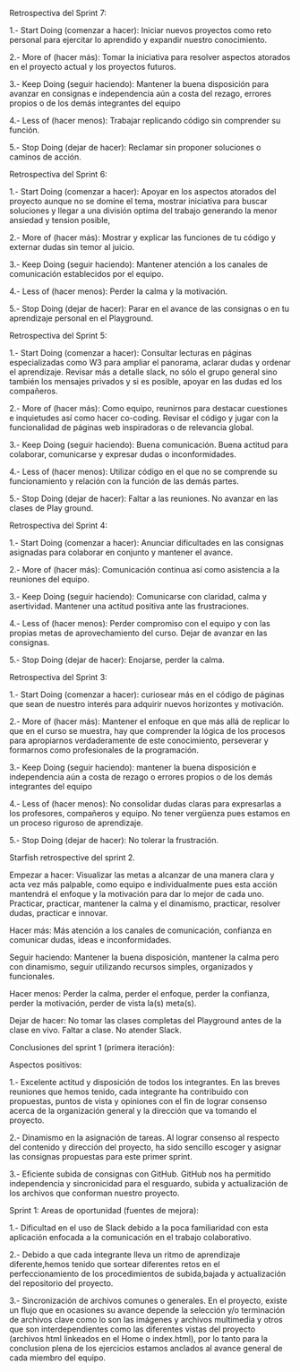 Retrospectiva del Sprint 7:

1.- Start Doing (comenzar a hacer): 
Iniciar nuevos proyectos como reto personal para ejercitar lo aprendido y expandir nuestro conocimiento.

2.- More of (hacer más): 
Tomar la iniciativa para resolver aspectos atorados en el proyecto actual y los proyectos futuros.

3.- Keep Doing (seguir haciendo): 
Mantener la buena disposición para avanzar en consignas e independencia aún a costa del rezago, errores propios o de los demás integrantes del equipo

4.- Less of (hacer menos):
Trabajar replicando código sin comprender su función.

5.- Stop Doing (dejar de hacer): 
Reclamar sin proponer soluciones o caminos de acción.



Retrospectiva del Sprint 6:

1.- Start Doing (comenzar a hacer): 
Apoyar en los aspectos atorados del proyecto aunque no se domine el tema, mostrar iniciativa para buscar soluciones y llegar a una división optima del trabajo generando la menor ansiedad y tension posible,

2.- More of (hacer más): 
Mostrar y explicar las funciones de tu código y externar dudas sin temor al juicio.

3.- Keep Doing (seguir haciendo): 
Mantener atención a los canales de comunicación establecidos por el equipo.

4.- Less of (hacer menos):
Perder la calma y la motivación.

5.- Stop Doing (dejar de hacer): 
Parar en el avance de las consignas o en tu aprendizaje personal en el Playground.




Retrospectiva del Sprint 5:

1.- Start Doing (comenzar a hacer): 
Consultar lecturas en páginas especializadas como W3 para ampliar el panorama, aclarar dudas y ordenar el aprendizaje.
Revisar más a detalle slack, no sólo el grupo general sino también los mensajes privados y si es posible, apoyar en las dudas ed los compañeros. 

2.- More of (hacer más): 
Como equipo, reunirnos para  destacar cuestiones e inquietudes así como hacer co-coding.
Revisar el código y jugar con la funcionalidad de páginas web inspiradoras o de relevancia global. 


3.- Keep Doing (seguir haciendo): 
Buena comunicación. 
Buena actitud para colaborar, comunicarse y expresar dudas o inconformidades.


4.- Less of (hacer menos):
Utilizar código en el que no se comprende su funcionamiento y relación con la función de las demás partes.


5.- Stop Doing (dejar de hacer): 
Faltar a las reuniones.
No avanzar en las clases de Play ground.




Retrospectiva del Sprint 4:

1.- Start Doing (comenzar a hacer): 
Anunciar dificultades en las consignas asignadas para colaborar en conjunto y mantener el avance.

2.- More of (hacer más): 
Comunicación continua así como asistencia a la reuniones del equipo.


3.- Keep Doing (seguir haciendo): 
Comunicarse con claridad, calma y asertividad. 
Mantener una actitud positiva ante las frustraciones.


4.- Less of (hacer menos):
Perder compromiso con el equipo y con las propias metas de aprovechamiento del curso.
Dejar de avanzar en las consignas.


5.- Stop Doing (dejar de hacer): 
Enojarse, perder la calma.





Retrospectiva del Sprint 3:

1.- Start Doing (comenzar a hacer): 
curiosear más en el código de páginas que sean de nuestro interés para adquirir nuevos horizontes y motivación.

2.- More of (hacer más): 
Mantener el enfoque en que más allá de replicar lo que en el curso se muestra, hay que comprender la lógica de los procesos para apropiarnos verdaderamente de este conocimiento, perseverar y formarnos como profesionales de la programación.

3.- Keep Doing (seguir haciendo): 
mantener la buena disposición e independencia aún a costa de rezago o errores propios o de los demás integrantes del equipo

4.- Less of (hacer menos):
No consolidar dudas claras para expresarlas a los profesores, compañeros y equipo. No tener vergüenza pues estamos en un proceso  riguroso de aprendizaje.

5.- Stop Doing (dejar de hacer): 
No tolerar la frustración.





Starfish retrospective del sprint 2. 

Empezar a hacer:
Visualizar las metas a alcanzar de una manera clara y acta vez más palpable, como equipo e individualmente pues esta acción mantendrá el enfoque y la motivación para dar lo mejor de cada uno. Practicar, practicar, mantener la calma y el dinamismo, practicar, resolver dudas, practicar e innovar. 

Hacer más:
Más atención a los canales de comunicación, confianza en comunicar dudas, ideas e inconformidades. 

Seguir haciendo:
Mantener la buena disposición, mantener la calma pero con dinamismo, seguir utilizando recursos simples, organizados y funcionales. 

Hacer menos:
Perder la calma, perder el enfoque, perder la confianza, perder la motivación, perder de vista la(s) meta(s).  

Dejar de hacer:
No tomar las clases completas del Playground antes de la clase en vivo. Faltar a clase. No atender Slack.






Conclusiones del sprint 1 (primera iteración):

Aspectos positivos:

1.- Excelente actitud y disposición de todos los integrantes.
    En las breves reuniones que hemos tenido, cada integrante ha contribuido con
    propuestas, puntos de vista y opiniones con el fin de lograr consenso acerca 
    de la organización general y la dirección que va tomando el proyecto.

2.- Dinamismo en la asignación de tareas.
    Al lograr consenso al respecto del contenido y dirección del proyecto, ha sido 
    sencillo escoger y asignar las consignas propuestas para este primer sprint. 

3.- Eficiente subida de consignas con GitHub.
    GitHub nos ha permitido independencia y sincronicidad para el resguardo, subida y actualización de los archivos que conforman nuestro proyecto.


Sprint 1: Areas de oportunidad (fuentes de mejora): 

1.- Dificultad en el uso de Slack debido a la poca familiaridad con esta aplicación enfocada a la comunicación en el trabajo colaborativo.

2.- Debido a que cada integrante lleva un ritmo de aprendizaje diferente,hemos tenido que sortear diferentes retos en el perfeccionamiento de los  procedimientos de subida,bajada y actualización del repositorio del proyecto. 

3.- Sincronización de archivos comunes o generales.
    En el proyecto, existe un flujo que en ocasiones su avance depende la selección y/o
    terminación de archivos clave como lo son las imágenes y archivos multimedia y otros
    que son interdependientes como las diferentes vistas del proyecto (archivos html linkeados
    en el Home o index.html), por lo tanto para la conclusion plena de los ejercicios estamos
    anclados al avance general de cada miembro del equipo. 


  




